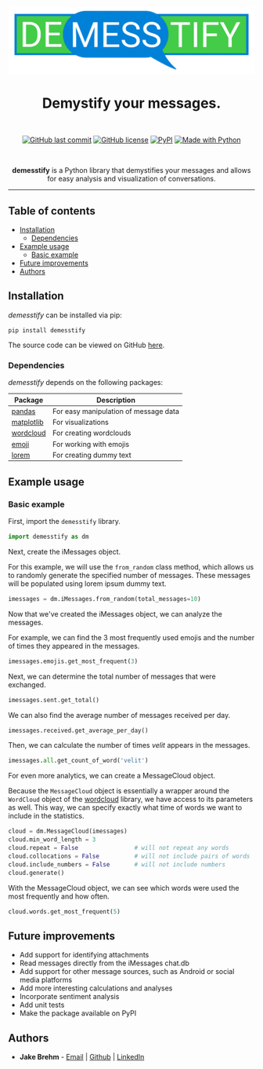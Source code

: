 <div align="center">
<img src="https://raw.githubusercontent.com/jakebrehm/demesstify/master/img/logo.png" alt="Demesstify Logo" width="600"/>

<br>

<h1>Demystify your messages.</h1>

<br>

<a href="https://github.com/jakebrehm/demesstify"><img alt="GitHub last commit" src="https://img.shields.io/github/last-commit/jakebrehm/demesstify?color=blue&logo=Git&logoColor=white&style=for-the-badge"></a>
<a href="https://github.com/jakebrehm/demesstify/blob/master/license.txt"><img alt="GitHub license" src="https://img.shields.io/github/license/jakebrehm/demesstify?color=limegreen&style=for-the-badge"></a>
<a href="https://pypi.org/project/demesstify/"><img alt="PyPI" src="https://img.shields.io/pypi/v/demesstify?color=blue&logo=pypi&logoColor=white&style=for-the-badge"></a>
<a href="https://www.google.com/url?sa=t&rct=j&q=&esrc=s&source=web&cd=&cad=rja&uact=8&ved=2ahUKEwjh4_Onzon8AhWVEVkFHdVmBfwQFnoECBYQAQ&url=https%3A%2F%2Fwww.python.org%2F&usg=AOvVaw0QREvGsjwHKp2GtoYvs1JH"><img alt="Made with Python" src="https://img.shields.io/badge/Made%20with-Python-limegreen?style=for-the-badge&logo=python&logoColor=white"></a>

<br>
</div>

<p align="center">
    <strong>demesstify</strong> is a Python library that demystifies your messages and allows for easy analysis and visualization of conversations.
</p>

<hr>

## Table of contents

* [Installation](#installation)
    * [Dependencies](#dependencies)
* [Example usage](#example-usage)
    * [Basic example](#basic-example)
* [Future improvements](#future-improvements)
* [Authors](#authors)

## Installation

*demesstify* can be installed via pip:

```
pip install demesstify
```

The source code can be viewed on GitHub [here](https://github.com/jakebrehm/demesstify).

### Dependencies

*demesstify* depends on the following packages:

| Package                                                | Description                           |
| ------------------------------------------------------ | ------------------------------------- |
| [pandas](https://github.com/pandas-dev/pandas)         | For easy manipulation of message data |
| [matplotlib](https://github.com/matplotlib/matplotlib) | For visualizations                    |
| [wordcloud](https://github.com/amueller/word_cloud)    | For creating wordclouds               |
| [emoji](https://github.com/carpedm20/emoji)            | For working with emojis               |
| [lorem](https://github.com/sfischer13/python-lorem)    | For creating dummy text               |

## Example usage

### Basic example

First, import the `demesstify` library.

```python
import demesstify as dm
```

Next, create the iMessages object.

For this example, we will use the `from_random` class method, which allows us to randomly generate the specified number of messages. These messages will be populated using lorem ipsum dummy text.

```python
imessages = dm.iMessages.from_random(total_messages=10)
```

Now that we've created the iMessages object, we can analyze the messages.

For example, we can find the 3 most frequently used emojis and the number of times they appeared in the messages.

```python
imessages.emojis.get_most_frequent(3)
```

Next, we can determine the total number of messages that were exchanged.

```python
imessages.sent.get_total()
```

We can also find the average number of messages received per day.

```python
imessages.received.get_average_per_day()
```

Then, we can calculate the number of times *velit* appears in the messages.

```python
imessages.all.get_count_of_word('velit')
```

For even more analytics, we can create a MessageCloud object.

Because the `MessageCloud` object is essentially a wrapper around the `WordCloud` object of the [wordcloud](https://github.com/amueller/word_cloud) library, we have access to its parameters as well. This way, we can specify exactly what time of words we want to include in the statistics.

```python
cloud = dm.MessageCloud(imessages)
cloud.min_word_length = 3
cloud.repeat = False                # will not repeat any words
cloud.collocations = False          # will not include pairs of words
cloud.include_numbers = False       # will not include numbers
cloud.generate()
```

With the MessageCloud object, we can see which words were used the most frequently and how often.

```python
cloud.words.get_most_frequent(5)
```

## Future improvements

- Add support for identifying attachments
- Read messages directly from the iMessages chat.db
- Add support for other message sources, such as Android or social media platforms
- Add more interesting calculations and analyses
- Incorporate sentiment analysis
- Add unit tests
- Make the package available on PyPI

## Authors

- **Jake Brehm** - [Email](mailto:mail@jakebrehm.com) | [Github](http://github.com/jakebrehm) | [LinkedIn](http://linkedin.com/in/jacobbrehm)